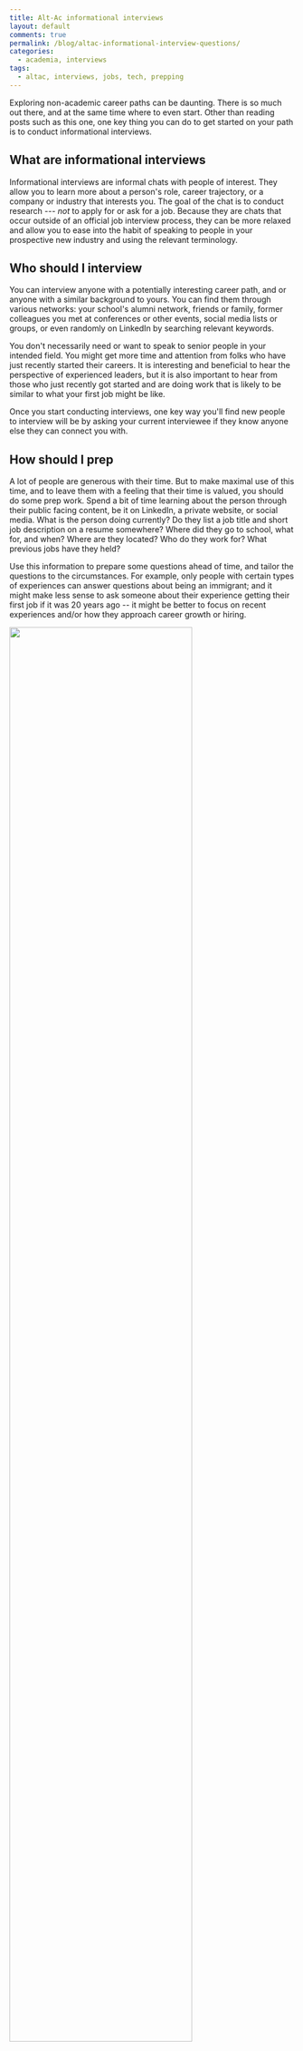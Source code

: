 ```yaml
---
title: Alt-Ac informational interviews
layout: default
comments: true
permalink: /blog/altac-informational-interview-questions/
categories:
  - academia, interviews
tags:
  - altac, interviews, jobs, tech, prepping
---
```


<script src="/js/zepto.min.js"></script>
<script>
Zepto(function($){
	$('a').each(function(i,dt){
		var that = $(this);

		if (!that.text().match(/^expand/))
			return;
		
		// for anchors that have text 'expand >>':

		var par = that.closest('h3');
		var desc = par.next();
		
//		while (desc.last().next().length && !desc.last().next('h1,h2,h3').length) {
//			desc.push(desc.last().next());
//		}
	
		that
		.attr('href','#')
		.on('click', function() {
			desc.toggle();
			return false;
		});
		
		desc.toggle();
	});
});
</script>


Exploring non-academic career paths can be daunting. There is so much out there, and at the same time where to even start. Other than reading posts such as this one, one key thing you can do to get started on your path is to conduct informational interviews. 

## What are informational interviews 

Informational interviews are informal chats with people of interest. They allow you to learn more about a person's role, career trajectory, or a company or industry that interests you. The goal of the chat is to conduct research --- *not* to apply for or ask for a job. Because they are chats that occur outside of an official job interview process, they can be more relaxed and allow you to ease into the habit of speaking to people in your prospective new industry and using the relevant terminology. 

## Who should I interview

You can interview anyone with a potentially interesting career path, and or anyone with a similar background to yours. You can find them through various networks: your school's alumni network, friends or family, former colleagues you met at conferences or other events, social media lists or groups, or even randomly on LinkedIn by searching relevant keywords. 

You don't necessarily need or want to speak to senior people in your intended field. You might get more time and attention from folks who have just recently started their careers. It is interesting and beneficial to hear the perspective of experienced leaders, but it is also important to hear from those who just recently got started and are doing work that is likely to be similar to what your first job might be like. 

Once you start conducting interviews, one key way you'll find new people to interview will be by asking your current interviewee if they know anyone else they can connect you with. 

## How should I prep

A lot of people are generous with their time. But to make maximal use of this time, and to leave them with a feeling that their time is valued, you should do some prep work. Spend a bit of time learning about the person through their public facing content, be it on LinkedIn, a private website, or social media. What is the person doing currently? Do they list a job title and short job description on a resume somewhere? Where did they go to school, what for, and when? Where are they located? Who do they work for? What previous jobs have they held? 

Use this information to prepare some questions ahead of time, and tailor the questions to the circumstances. For example, only people with certain types of experiences can answer questions about being an immigrant; and it might make less sense to ask someone about their experience getting their first job if it was 20 years ago -- it might be better to focus on recent experiences and/or how they approach career growth or hiring. 

<img src="https://hkotek.com/inigo-networking.jpg" width="80%" />


You can also use this opportunity to practice some answers you will need to provide in job interviews as well: a short (2-3 minute) introduction to you background and relevant skills and what kind of job you're looking for, and a short explanation of what your academic field is ("e.g. what does a linguist do?", "why should we hire linguists into [Role]?").

## How long should an interview be

A typical meeting in the tech industry is 30 minutes long. I would suggest limiting your request to that, or less if you think that is sufficient. Spend just a short bit of time introducing yourself (you should have already done this in the email/DM requesting the interview), and make sure to lead with the questions that are most of interest. An interviewee may invite you to speak for longer than the intended time slot, but don't assume that will happen. So, be strategic about the structure of your questions. 

## What should I ask

As part of a *careers for linguists* workshop I've been teaching, we have developed a long set of questions I will reproduce below. We tweak the questions and pick just a subset every time we host an external speaker, to match the speaker's background and experience. I've organized these questions by topic, with a list of questions collapsed under the header which you can expand. For a fully expanded version which may be easier to print, see [here](https://hkotek.com/archive/info-interview-questions): 

**A useful conversation starter**: Tell me about yourself and what you do

### Questions about skills [**expand >>**]()
* What skill(s) do you use most often in your (current or previous) job?
* What kinds of knowledge/skills from your linguistic/academic training do you find useful in your job?
* Are there specific skills you expect a new hire can learn on the job vs skills they definitely need to have before they apply for jobs in your area? 
* How can teaching skills (and the love for teaching) be used in industry?

### Questions about the day-to-day in the job [**expand >>**]()
* What does a typical week in your job look like? How much time do you spend in meetings? How much focus time do you get for core tasks? 
* What tasks do you do? 
* Whom do you talk to/report to on a regular basis? 
* How collaborative is your job? 
* What do you appreciate about your job and what do you wish could be different?
* If your position is a research one, do you think that your results are also meaningful “for the theory” or only for practical implementation? 
* Do your responsibilities include publishing? Is maintaining an academic presence a part of your job and/or is encouraged/supported by your employer? 
* What was the most surprising or unexpected thing about transitioning out of academia? 
* How do you feel about your workload and work-life balance in your company?
* How has the remote / in-person landscape changed during covid?

### Questions about prepping [**expand >>**]()

* What do you suggest a student focus on if they have 2-3 more years in their program? What if they only have a few months or need to apply now? 
* (Tailored version of the above:) I have [X amount of time] to devote to prepping. What would you suggest I spend my time on? 
* If you could go back to your grad school days, what would you change about it? 
* Do you have any advice on networking?
* Any resume advice? How do you approach making your academic projects and skills clear and relevant for your non-academic role? 
* (Tailored version of the above:) I have done project XYZ, how do I best portray it in applications/resumes to convey the relevant content to a potential employer? 
* (Where relevant:) Do I need to have a portfolio (e.g. for UX design jobs)? Can you point me to examples online that you like?
* Do you have a favorite resource for learning X? 

### Questions about applications and interviews [**expand >>**]()

* How did you find the jobs you applied for? Where did you look? 
* When do you recommend someone start applying for jobs in your field? How much time ahead of when they want to start the job should they start looking? 
* What was the process that landed you your first job like? 
* How long did it take? How many jobs did you apply for? Did you apply all over or strategically? Did you have a referral? 
* What was the interview process for your first/most recent job like? 
* What was the timeline like? Was there a technical component? Thinking back, what do you wish you knew at the time but didn’t?
* What did you do well in your initial job search and what would you have done differently? 

### Questions for anyone involved in hiring [**expand >>**]()

* What do you hire linguists/[insert your specialty here] for?
* What are the main things that are important for you to see in an interview?
* What is one thing you wish candidates knew? 
* What are common mistakes you see candidates make? 
* Does anybody look at your coursework when you apply?
* How do you approach a candidate's materials? How long do you typically spend on them? Do you click on any links in a resume? Do you do an additional online search?

### Questions about immigration [**expand >>**]()

* If you were/are an international person or if you hire such people, can you tell me about the immigration process as it relates to your job or field? 
* How long did it take to you get a visa? Was it guaranteed? Did you use OPT or CPT? Does the company sponsor everything? 
* Which companies are likely to support visa applications? How does planning/applying change under these circumstances? 
* Does it make sense to apply for jobs not at FAANG companies if you’re international?

### Questions about career growth [**expand >>**]()

* Do you think your previous job(s) determine your path? 
* How easy would it be to change directions if you wanted to, and how would you do that?
* Do you have a sense for what your next job or position might be? 
* How do you know when is a good time to look for your next job? 
* Are you focused on promotion or developing skills or getting into management or getting established in your current role or something else? 

### Questions about leaves and disability [**expand >>**]()

* What does maternity/family support look like at your company? 
* How are disabilities treated at your company/in your industry? 

### Questions about compensation [**expand >>**]()

* How much would you expect a linguist/[insert your specialty here] on their first job to make in your field? (a range is fine.) 
* What benefits or other components should they negotiate for or look for in their offer? 
* Do you have advice for negotiating a first offer? 
* Are there deal breakers for you in negotiations? 

**A useful conversation ender**: do you know anyone else [with relevant skills, title, background, etc.] who you could connect me with? 


## What should I *not* ask 

Try to avoid vague questions. For example: "what's a typical day like" -- a lot of people don't have a typical day, so instead you might try something like "what was your last week at work like?" or "how much time do you spend in meetings and other administrative tasks vs focused on work tasks". You might phrase this differently and expect different answers from someone who is more senior and manages people (they may spend more time in meetings and less doing individual work), or from someone who is a contractor or consultant (they likely spend most of their time on their own work). Also avoid directly asking for a job, though if it feels appropriate you may ask if the interviewee happens to know of any relevant jobs. 

In general, a good rule of thumb for any interview is to only ask questions that make your interviewee feel good about themselves and to not ask questions that are embarrassing or unpleasant. People generally like talking about themselves; but if you don't know someone well, maybe don't ask them about a recent experience of being laid off unless they bring it up. Likewise, be strategic about asking about the corporate atmosphere at a company if you don't know what to expect (and ask yourself, is this relevant -- i.e., are you applying for a job there, or is it just a curiosity). 

Finally, in my opinion it is not only acceptable but important to ask about compensation. Especially if you are a minority (a woman, first gen, Black, an immigrant, etc.), you may not have other ways to access to this kind of information, and lacking it may lead you to harm yourself in negotiations down the line. But be mindful of how you approach this. Some people get very uncomfortable when discussing money, so you may want to leave this to the end of the conversation, after you've established some rapport, and you may want to phrase it as a general question ("how much should one expect to make", "what is a reasonable range for a salary for a first job in this field", "what are generally the compensation components I should expect in an offer") to help your interviewee get over any hesitation. 
 

## Final thoughts 

After the interview is done, please remember to thank your interviewee for their time and insights. This is important for maintaining the connection you just established, and is especially important if you hope to ask them for a referral one day if a job at their company opens up. It is also important in order to support and maintain the community within the field you are trying to break into. 

And when you are on the other side, having obtained a job in your new chosen field, consider opening yourself up to be an interviewee in similar contexts, to help lighten the load on those who are already engaged in this work. Even as a newbie, you will have already gained experience in prepping, interviewing, and starting to learn about a new field. This knowledge could be invaluable to the next person behind you  who is still casting about trying to understand how to get started themselves. 